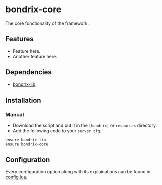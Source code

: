 # bondrix-core
The core functionality of the framework.

## Features
- Feature here.
- Another feature here.

## Dependencies
- [bondrix-lib](https://github.com/bondrix/lib)

## Installation
### Manual
- Download the script and put it in the `[bondrix]` or `resources` directory.
- Add the following code to your `server.cfg`.
```
ensure bondrix-lib
ensure bondrix-core
```

## Configuration
Every configuration option along with its explainations can be found in [config.lua](https://github.com/bondrix/core/blob/main/src/shared/config.lua).